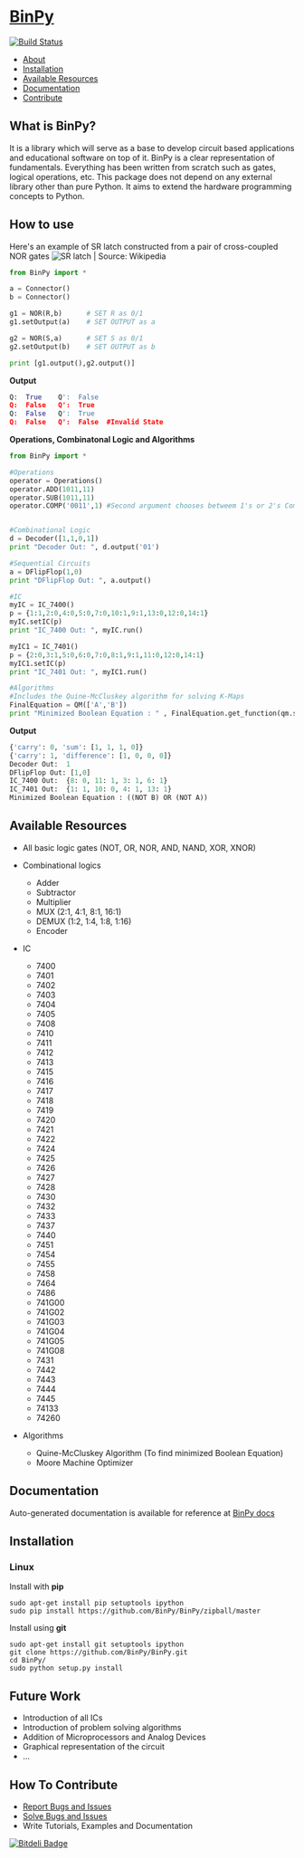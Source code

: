 # [BinPy](http://binpy.github.io/)

[![Build Status](https://travis-ci.org/BinPy/BinPy.png?branch=develop)](https://travis-ci.org/BinPy/BinPy)

 * [About](#about)
 * [Installation](#installation)
 * [Available Resources](#resources)
 * [Documentation](#documentation)
 * [Contribute](#contribute)


<a id="about"></a>
What is BinPy?
---------------
It is a library which will serve as a base to develop circuit based applications and educational software on top of it. BinPy is a clear representation of fundamentals. Everything has been written from scratch such as gates, logical operations, etc. This package does not depend on any external library other than pure Python. It aims to extend the hardware programming concepts to Python.

How to use
----------

Here's an example of SR latch constructed from a pair of cross-coupled NOR gates
![SR latch | Source: Wikipedia](https://upload.wikimedia.org/wikipedia/commons/c/c6/R-S_mk2.gif)

```python
from BinPy import *

a = Connector()
b = Connector()

g1 = NOR(R,b)	   # SET R as 0/1
g1.setOutput(a)    # SET OUTPUT as a

g2 = NOR(S,a) 	   # SET S as 0/1
g2.setOutput(b)    # SET OUTPUT as b

print [g1.output(),g2.output()]
```
<strong>Output</strong>
```python
Q:  True 	Q':  False
Q:  False 	Q':  True
Q:  False 	Q':  True
Q:  False 	Q':  False	#Invalid State
```

<strong>Operations, Combinatonal Logic and Algorithms</strong>

```python
from BinPy import *

#Operations
operator = Operations()
operator.ADD(1011,11)
operator.SUB(1011,11)
operator.COMP('0011',1) #Second argument chooses betweem 1's or 2's Compliment


#Combinational Logic
d = Decoder([1,1,0,1])
print "Decoder Out: ", d.output('01')

#Sequential Circuits
a = DFlipFlop(1,0)
print "DFlipFlop Out: ", a.output()

#IC
myIC = IC_7400()
p = {1:1,2:0,4:0,5:0,7:0,10:1,9:1,13:0,12:0,14:1}
myIC.setIC(p)
print "IC_7400 Out: ", myIC.run()

myIC1 = IC_7401()
p = {2:0,3:1,5:0,6:0,7:0,8:1,9:1,11:0,12:0,14:1}
myIC1.setIC(p)
print "IC_7401 Out: ", myIC1.run()

#Algorithms 
#Includes the Quine-McCluskey algorithm for solving K-Maps
FinalEquation = QM(['A','B'])
print "Minimized Boolean Equation : " , FinalEquation.get_function(qm.solve([0,1,2],[])[1])
```

<strong>Output</strong><br/>
```python
{'carry': 0, 'sum': [1, 1, 1, 0]}
{'carry': 1, 'difference': [1, 0, 0, 0]}
Decoder Out:  1
DFlipFlop Out: [1,0]
IC_7400 Out:  {8: 0, 11: 1, 3: 1, 6: 1}
IC_7401 Out:  {1: 1, 10: 0, 4: 1, 13: 1}
Minimized Boolean Equation : ((NOT B) OR (NOT A))
```

<a id="resources"></a>
Available Resources
-------------------
* All basic logic gates (NOT, OR, NOR, AND, NAND, XOR, XNOR)
* Combinational logics
	* Adder
	* Subtractor
	* Multiplier
	* MUX (2:1, 4:1, 8:1, 16:1)
	* DEMUX (1:2, 1:4, 1:8, 1:16)
	* Encoder
	
* IC
	* 7400
	* 7401
	* 7402
	* 7403
	* 7404
	* 7405
	* 7408
	* 7410
	* 7411
	* 7412
	* 7413
	* 7415
	* 7416
	* 7417
	* 7418
	* 7419
	* 7420
	* 7421
	* 7422
	* 7424
	* 7425
	* 7426
	* 7427
	* 7428
	* 7430
	* 7432
	* 7433
	* 7437
	* 7440
	* 7451
	* 7454
	* 7455
	* 7458
	* 7464
	* 7486
	* 741G00
	* 741G02
	* 741G03
	* 741G04
	* 741G05
	* 741G08
	* 7431
	* 7442
	* 7443
	* 7444
	* 7445
	* 74133
	* 74260

* Algorithms
	* Quine-McCluskey Algorithm (To find minimized Boolean Equation)
	* Moore Machine Optimizer

<a id="documentation"></a>
Documentation
-------------
Auto-generated documentation is available for reference at [BinPy docs](http://packages.python.org/BinPy/index.html)

<a id="installation"></a>
Installation
------------

### Linux

Install with **pip**

    sudo apt-get install pip setuptools ipython
    sudo pip install https://github.com/BinPy/BinPy/zipball/master

Install using **git**

    sudo apt-get install git setuptools ipython
    git clone https://github.com/BinPy/BinPy.git
    cd BinPy/
    sudo python setup.py install

    

Future Work
------------
* Introduction of all ICs
* Introduction of problem solving algorithms
* Addition of Microprocessors and Analog Devices
* Graphical representation of the circuit
* ...

<a id="contribute"></a>

How To Contribute
-----------------

 - [Report Bugs and Issues](https://github.com/BinPy/BinPy/issues)
 - [Solve Bugs and Issues](https://github.com/BinPy/BinPy/issues?page=1&state=open)
 - Write Tutorials, Examples and Documentation

[![Bitdeli Badge](https://d2weczhvl823v0.cloudfront.net/mrsud/binpy/trend.png)](https://bitdeli.com/free "Bitdeli Badge")

